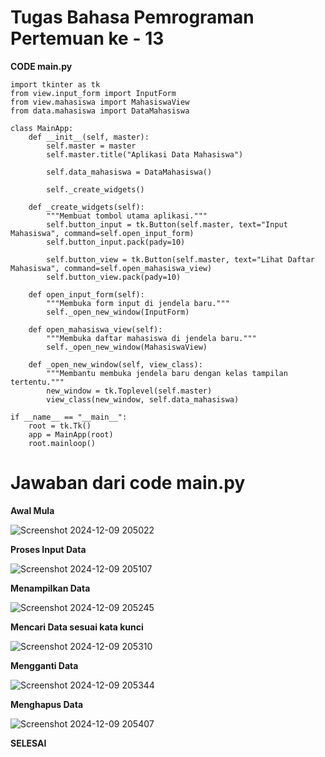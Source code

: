 # Tugas Bahasa Pemrograman Pertemuan ke - 13


**CODE main.py**
```
import tkinter as tk
from view.input_form import InputForm
from view.mahasiswa import MahasiswaView
from data.mahasiswa import DataMahasiswa

class MainApp:
    def __init__(self, master):
        self.master = master
        self.master.title("Aplikasi Data Mahasiswa")

        self.data_mahasiswa = DataMahasiswa()

        self._create_widgets()

    def _create_widgets(self):
        """Membuat tombol utama aplikasi."""
        self.button_input = tk.Button(self.master, text="Input Mahasiswa", command=self.open_input_form)
        self.button_input.pack(pady=10)

        self.button_view = tk.Button(self.master, text="Lihat Daftar Mahasiswa", command=self.open_mahasiswa_view)
        self.button_view.pack(pady=10)

    def open_input_form(self):
        """Membuka form input di jendela baru."""
        self._open_new_window(InputForm)

    def open_mahasiswa_view(self):
        """Membuka daftar mahasiswa di jendela baru."""
        self._open_new_window(MahasiswaView)

    def _open_new_window(self, view_class):
        """Membantu membuka jendela baru dengan kelas tampilan tertentu."""
        new_window = tk.Toplevel(self.master)
        view_class(new_window, self.data_mahasiswa)

if __name__ == "__main__":
    root = tk.Tk()
    app = MainApp(root)
    root.mainloop()
```

# Jawaban dari code main.py
**Awal Mula**

![Screenshot 2024-12-09 205022](https://github.com/user-attachments/assets/cad9a88f-a7a6-44a0-8ef1-7aa0763ef0c2)

**Proses Input Data**

![Screenshot 2024-12-09 205107](https://github.com/user-attachments/assets/a97aada1-a35c-42a8-9bf0-83b94078a3c5)

**Menampilkan Data**

![Screenshot 2024-12-09 205245](https://github.com/user-attachments/assets/e376b5a4-0ade-41a7-9d9e-cc0fa9bac75c)

**Mencari Data sesuai kata kunci**

![Screenshot 2024-12-09 205310](https://github.com/user-attachments/assets/a8ebfc87-4881-43d5-8eba-813d9ced012c)

**Mengganti Data**

![Screenshot 2024-12-09 205344](https://github.com/user-attachments/assets/439cb1c1-0b40-43f3-943a-debb3eab3fa8)

**Menghapus Data**

![Screenshot 2024-12-09 205407](https://github.com/user-attachments/assets/76ea1419-60b4-4851-a8d3-e0dd2bdcd0be)

**SELESAI**
